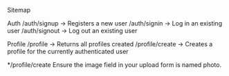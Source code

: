 Sitemap

Auth
/auth/signup -> Registers a new user
/auth/signin -> Log in an existing user
/auth/signout -> Log out an existing user

Profile
/profile -> Returns all profiles created
/profile/create -> Creates a profile for the currently authenticated user

*/profile/create Ensure the image field in your upload form is named photo.